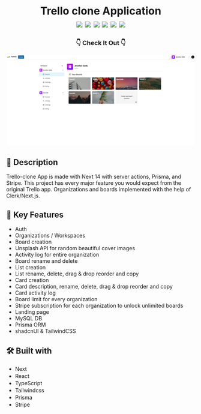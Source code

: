 <div  align=center>
	<h1>Trello clone Application
	<br>
		<img src="https://img.shields.io/static/v1?label=&message=Next&color=000000&style=for-the-badge&logo=nextdotjs&logoColor=white&logoWidth=&labelColor=&link=">
		<img src="https://img.shields.io/static/v1?label=&message=React&color=61DAFB&style=for-the-badge&logo=react&logoColor=black&logoWidth=&labelColor=&link=">
		<img src="https://img.shields.io/static/v1?label=&message=TypeScript&color=3178C6&style=for-the-badge&logo=typescript&logoColor=white&logoWidth=&labelColor=&link=">
		<img src="https://img.shields.io/static/v1?label=&message=Tailwindcss&color=06B6D4&style=for-the-badge&logo=tailwindcss&logoColor=white&logoWidth=&labelColor=&link=">
        <img src="https://img.shields.io/static/v1?label=&message=Prisma&color=ffffff&style=for-the-badge&logo=prisma&logoColor=00008B&logoWidth=&labelColor=&link=">
        <img src="https://img.shields.io/static/v1?label=&message=Stripe&color=5433FF&style=for-the-badge&logo=stripe&logoColor=white&logoWidth=&labelColor=&link=">
		<br>
	</h1>
	<h3> 👇 Check It Out 👇 </h3>
</div>

[<img alt="screenShot of site" width="900px" src="./public/site-screenshot.png" />]()

## 📝 Description

Trello-clone App is made with Next 14 with server actions, Prisma, and Stripe. This project has every major feature you would expect from the original Trello app. Organizations and boards implemented with the help of Clerk/Next.js.

## 🔑 Key Features

- Auth
- Organizations / Workspaces
- Board creation
- Unsplash API for random beautiful cover images
- Activity log for entire organization
- Board rename and delete
- List creation
- List rename, delete, drag & drop reorder and copy
- Card creation
- Card description, rename, delete, drag & drop reorder and copy
- Card activity log
- Board limit for every organization
- Stripe subscription for each organization to unlock unlimited boards
- Landing page
- MySQL DB
- Prisma ORM
- shadcnUI & TailwindCSS

## 🛠️ Built with

- Next <img height="16" width="16" src="https://cdn.simpleicons.org/nextdotjs" />
- React <img height="16" width="16" src="https://cdn.simpleicons.org/react" />
- TypeScript <img height="16" width="16" src="https://cdn.simpleicons.org/typescript" />
- Tailwindcss <img height="16" width="16" src="https://cdn.simpleicons.org/tailwindcss" />
- Prisma <img height="16" width="16" src="https://cdn.simpleicons.org/prisma" />
- Stripe <img height="16" width="16" src="https://cdn.simpleicons.org/stripe" />
